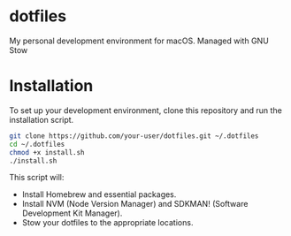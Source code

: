 # dotfiles
My personal development environment for macOS. Managed with GNU Stow

# Installation
To set up your development environment, clone this repository and run the installation script.
```bash
git clone https://github.com/your-user/dotfiles.git ~/.dotfiles
cd ~/.dotfiles
chmod +x install.sh
./install.sh
```

This script will:
- Install Homebrew and essential packages.
- Install NVM (Node Version Manager) and SDKMAN! (Software Development Kit Manager).
- Stow your dotfiles to the appropriate locations.
